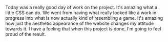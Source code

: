 Today was a really good day of work on the project. It's amazing what a little CSS
can do. We went from having what really looked like a work in progress into what is
now actually kind of resembling a game. It's amazing how just the aesthetic appearance
of the website changes my attitude towards it. I have a feeling that when this project is
done, I'm going to feel proud of the result.
